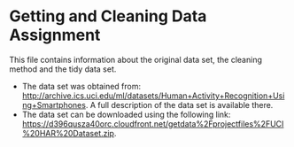 # Getting and Cleaning Data Assignment
This file contains information about the original data set, the cleaning method and the tidy data set.
* The data set was obtained from: http://archive.ics.uci.edu/ml/datasets/Human+Activity+Recognition+Using+Smartphones. A full description of the data set is available there.
* The data set can be downloaded using the following link: https://d396qusza40orc.cloudfront.net/getdata%2Fprojectfiles%2FUCI%20HAR%20Dataset.zip.
